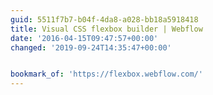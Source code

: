 ```yaml
---
guid: 5511f7b7-b04f-4da8-a028-bb18a5918418
title: Visual CSS flexbox builder | Webflow
date: '2016-04-15T09:47:57+00:00'
changed: '2019-09-24T14:35:47+00:00'


bookmark_of: 'https://flexbox.webflow.com/'
---
```




